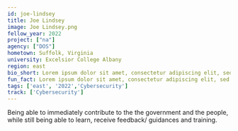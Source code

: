 ```yaml
---
id: joe-lindsey
title: Joe Lindsey
image: Joe Lindsey.png
fellow_year: 2022
project: ["na"]
agency: ["DOS"]
hometown: Suffolk, Virginia
university: Excelsior College Albany
region: east
bio_short: Lorem ipsum dolor sit amet, consectetur adipiscing elit, sed do eiusmod tempor incididunt ut labore et dolore magna aliqua. Ut enim ad minim veniam, quis nostrud exercitation ullamco laboris nisi ut aliquip ex ea commodo consequat. 
fun_fact: Lorem ipsum dolor sit amet, consectetur adipiscing elit, sed do eiusmod tempor incididunt ut labore et dolore magna aliqua. Ut quis nostrud laboris. nisi ut aliquip ex ea commodo consequat.
tags: ['east', '2022','Cybersecurity']
track: ['Cybersecurity']
---
```


Being able to immediately contribute to the the government and the people, while still being able to learn, receive feedback/ guidances and training. 